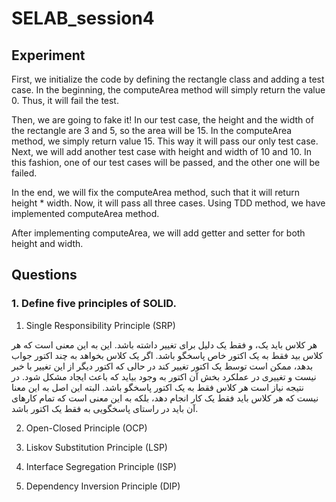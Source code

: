 # SELAB_session4

## Experiment

First, we initialize the code by defining the rectangle class and adding a test case. In the beginning, the computeArea method will simply return the value 0. Thus, it will fail the test.

Then, we are going to fake it! In our test case, the height and the width of the rectangle are 3 and 5, so the area will be 15. In the computeArea method, we simply return value 15. This way it will pass our only test case. Next, we will add another test case with height and width of 10 and 10. In this fashion, one of our test cases will be passed, and the other one will be failed.

In the end, we will fix the computeArea method, such that it will return height * width. Now, it will pass all three cases. Using TDD method, we have implemented computeArea method.

After implementing computeArea, we will add getter and setter for both height and width.


## Questions

### 1. Define five principles of SOLID.

1) Single Responsibility Principle (SRP)

هر کلاس باید یک، و فقط یک دلیل برای تغییر داشته باشد. این به این معنی است که هر کلاس بید فقط به یک اکتور خاص پاسخگو باشد. اگر یک کلاس بخواهد به چند اکتور جواب بدهد، ممکن است توسط یک اکتور تغییر کند در حالی که اکتور  دیگر از این تغییر با خبر نیست و تغییری در عملکرد بخش‌ آن اکتور به وجود بیاید که باعث ایجاد مشکل شود. در نتیجه نیاز است هر کلاس فقط به یک اکتور پاسخگو باشد. البته این اصل به این معنا نیست که هر کلاس باید فقط یک کار انجام دهد، بلکه به این معنی است که تمام کار‌های آن باید در راستای پاسخگویی به فقط یک اکتور باشد.
 
2) Open-Closed Principle (OCP)



3) Liskov Substitution Principle (LSP)

4) Interface Segregation Principle (ISP)

5) Dependency Inversion Principle (DIP)

